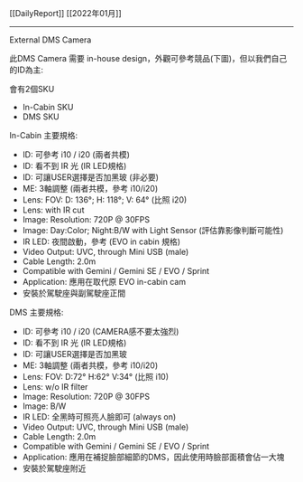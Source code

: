 [[DailyReport]]
[[2022年01月]]

---

External DMS Camera


此DMS Camera 需要 in-house design，外觀可參考競品(下圖)，但以我們自己的ID為主:

會有2個SKU
- In-Cabin SKU
- DMS SKU


In-Cabin 主要規格: 
- ID: 可參考 i10 / i20 (兩者共模)
- ID: 看不到 IR 光 (IR LED規格)
- ID: 可讓USER選擇是否加黑玻 (非必要)
- ME: 3軸調整 (兩者共模，參考 i10/i20)
- Lens: FOV: D: 136°; H: 118°; V: 64° (比照 i20)
- Lens: with IR cut 
- Image: Resolution: 720P @ 30FPS
- Image: Day:Color; Night:B/W with Light Sensor (評估靠影像判斷可能性)
- IR LED: 夜間啟動，參考 (EVO in cabin 規格)
- Video Output: UVC, through Mini USB (male)
- Cable Length: 2.0m
- Compatible with Gemini / Gemini SE / EVO / Sprint
- Application: 應用在取代原 EVO in-cabin cam
- 安裝於駕駛座與副駕駛座正間
 
DMS 主要規格: 
- ID: 可參考 i10 / i20 (CAMERA感不要太強烈)
- ID: 看不到 IR 光 (IR LED規格)
- ID: 可讓USER選擇是否加黑玻
- ME: 3軸調整 (兩者共模，參考 i10/i20)
- Lens: FOV: D:72° H:62° V:34° (比照 i10)
- Lens: w/o IR filter
- Image: Resolution: 720P @ 30FPS
- Image: B/W
- IR LED: 全黑時可照亮人臉即可 (always on)
- Video Output: UVC, through Mini USB (male)
- Cable Length: 2.0m
- Compatible with Gemini / Gemini SE / EVO / Sprint
- Application: 應用在補捉臉部細節的DMS，因此使用時臉部面積會佔一大塊
- 安裝於駕駛座附近
 
